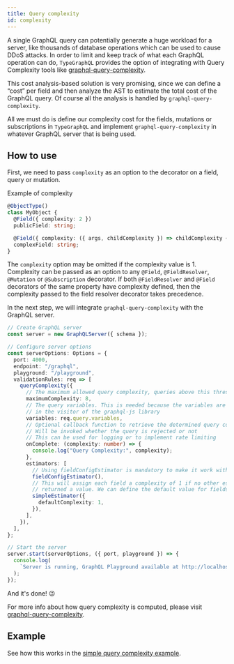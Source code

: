 ```yaml
---
title: Query complexity
id: complexity
---
```


A single GraphQL query can potentially generate a huge workload for a server, like thousands of database operations which can be used to cause DDoS attacks. In order to limit and keep track of what each GraphQL operation can do, `TypeGraphQL` provides the option of integrating with Query Complexity tools like [graphql-query-complexity](https://github.com/ivome/graphql-query-complexity).

This cost analysis-based solution is very promising, since we can define a “cost” per field and then analyze the AST to estimate the total cost of the GraphQL query. Of course all the analysis is handled by `graphql-query-complexity`.

All we must do is define our complexity cost for the fields, mutations or subscriptions in `TypeGraphQL` and implement `graphql-query-complexity` in whatever GraphQL server that is being used.

## How to use

First, we need to pass `complexity` as an option to the decorator on a field, query or mutation.

Example of complexity

```typescript
@ObjectType()
class MyObject {
  @Field({ complexity: 2 })
  publicField: string;

  @Field({ complexity: ({ args, childComplexity }) => childComplexity + 1 })
  complexField: string;
}
```

The `complexity` option may be omitted if the complexity value is 1.
Complexity can be passed as an option to any `@Field`, `@FieldResolver`, `@Mutation` or `@Subscription` decorator. If both `@FieldResolver` and `@Field` decorators of the same property have complexity defined, then the complexity passed to the field resolver decorator takes precedence.

In the next step, we will integrate `graphql-query-complexity` with the GraphQL server.

```typescript
// Create GraphQL server
const server = new GraphQLServer({ schema });

// Configure server options
const serverOptions: Options = {
  port: 4000,
  endpoint: "/graphql",
  playground: "/playground",
  validationRules: req => [
    queryComplexity({
      // The maximum allowed query complexity, queries above this threshold will be rejected
      maximumComplexity: 8,
      // The query variables. This is needed because the variables are not available
      // in the visitor of the graphql-js library
      variables: req.query.variables,
      // Optional callback function to retrieve the determined query complexity
      // Will be invoked whether the query is rejected or not
      // This can be used for logging or to implement rate limiting
      onComplete: (complexity: number) => {
        console.log("Query Complexity:", complexity);
      },
      estimators: [
        // Using fieldConfigEstimator is mandatory to make it work with type-graphql
        fieldConfigEstimator(),
        // This will assign each field a complexity of 1 if no other estimator
        // returned a value. We can define the default value for fields not explicitly annotated
        simpleEstimator({
          defaultComplexity: 1,
        }),
      ],
    }),
  ],
};

// Start the server
server.start(serverOptions, ({ port, playground }) => {
  console.log(
    `Server is running, GraphQL Playground available at http://localhost:${port}${playground}`,
  );
});
```

And it's done! 😉

For more info about how query complexity is computed, please visit [graphql-query-complexity](https://github.com/ivome/graphql-query-complexity).

## Example

See how this works in the [simple query complexity example](https://github.com/19majkel94/type-graphql/tree/master/examples/query-complexity).
